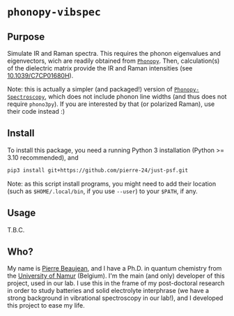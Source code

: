 # `phonopy-vibspec`

## Purpose

Simulate IR and Raman spectra. 
This requires the phonon eigenvalues and eigenvectors, wich are readily obtained from [`Phonopy`](https://phonopy.github.io/phonopy/index.html).
Then, calculation(s) of the dielectric matrix provide the IR and Raman intensities (see [10.1039/C7CP01680H](https://doi.org/10.1039/C7CP01680H)).

Note: this is actually a simpler (and packaged!) version of [`Phonopy-Spectroscopy`](https://github.com/skelton-group/Phonopy-Spectroscopy), which does not include phonon line widths (and thus does not require `phono3py`).
If you are interested by that (or polarized Raman), use their code instead :)

## Install

To install this package, you need a running Python 3 installation (Python >= 3.10 recommended), and

```bash
pip3 install git+https://github.com/pierre-24/just-psf.git
```

Note: as this script install programs, you might need to add their location (such as `$HOME/.local/bin`, if you use `--user`) to your `$PATH`, if any.

## Usage

T.B.C.

## Who?

My name is [Pierre Beaujean](https://pierrebeaujean.net), and I have a Ph.D. in quantum chemistry from the [University of Namur](https://unamur.be) (Belgium).
I'm the main (and only) developer of this project, used in our lab.
I use this in the frame of my post-doctoral research in order to study batteries and solid electrolyte interphrase (we have a strong background in vibrational spectroscopy in our lab!), and I developed this project to ease my life.